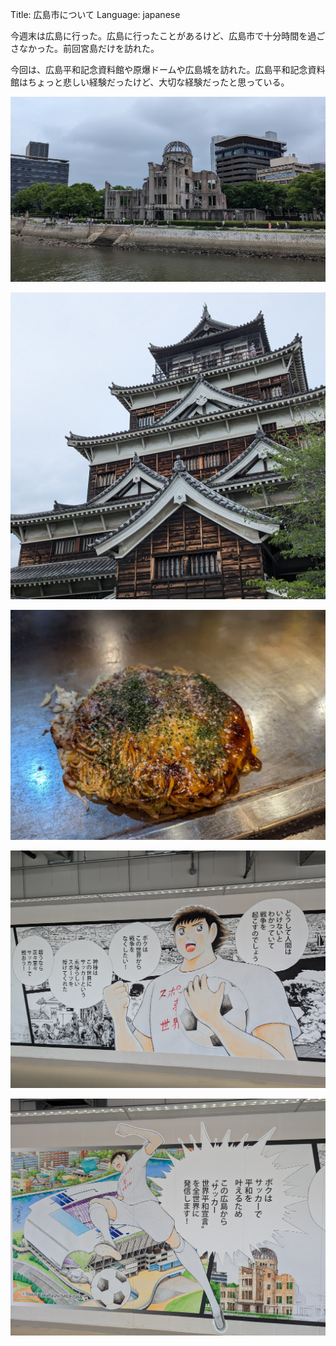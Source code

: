 Title: 広島市について
Language: japanese

今週末は広島に行った。広島に行ったことがあるけど、広島市で十分時間を過ごさなかった。前回宮島だけを訪れた。

今回は、広島平和記念資料館や原爆ドームや広島城を訪れた。広島平和記念資料館はちょっと悲しい経験だったけど、大切な経験だったと思っている。

![Hiroshima dome](./images/hiroshima-1.jpg)

![Hiroshima castle](./images/hiroshima-2.jpg)

![Hiroshima Okonomiyaki](./images/hiroshima-3.jpg)

![Captain Tsubasa wall art 1](./images/hiroshima-4.jpg)

![Captain Tsubasa wall art 2](./images/hiroshima-5.jpg)